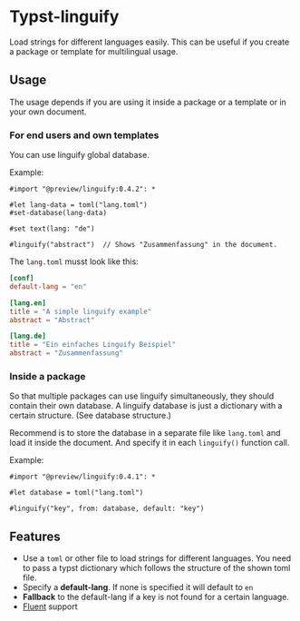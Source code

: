 # Typst-linguify

Load strings for different languages easily. This can be useful if you create a package or template for multilingual usage. 

## Usage

The usage depends if you are using it inside a package or a template or in your own document.

### For end users and own templates

You can use linguify global database.

Example:
```typst
#import "@preview/linguify:0.4.2": *

#let lang-data = toml("lang.toml")
#set-database(lang-data)

#set text(lang: "de")

#linguify("abstract")  // Shows "Zusammenfassung" in the document.
```

The `lang.toml` musst look like this:

```toml
[conf]
default-lang = "en"

[lang.en]
title = "A simple linguify example"
abstract = "Abstract"

[lang.de]
title = "Ein einfaches Linguify Beispiel"
abstract = "Zusammenfassung"
```

### Inside a package

So that multiple packages can use linguify simultaneously, they should contain their own database. A linguify database is just a dictionary with a certain structure. (See database structure.)

Recommend is to store the database in a separate file like `lang.toml` and load it inside the document. And specify it in each `linguify()` function call.

Example: 
```typ
#import "@preview/linguify:0.4.1": *

#let database = toml("lang.toml")

#linguify("key", from: database, default: "key")
```

## Features

- Use a `toml` or other file to load strings for different languages. You need to pass a typst dictionary which follows the structure of the shown toml file.
- Specify a **default-lang**. If none is specified it will default to `en`
- **Fallback** to the default-lang if a key is not found for a certain language.
- [Fluent](https://projectfluent.org) support 
